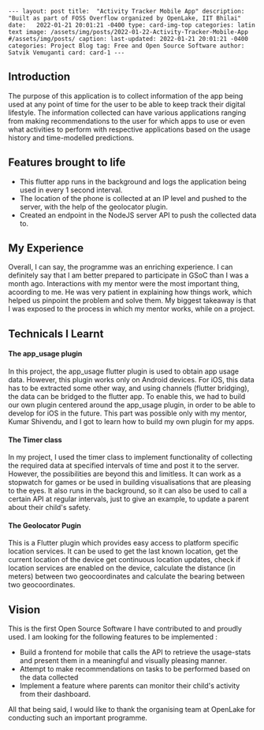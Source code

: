 `---
layout: post
title:  "Activity Tracker Mobile App"
description: "Built as part of FOSS Overflow organized by OpenLake, IIT Bhilai"
date:   2022-01-21 20:01:21 -0400
type: card-img-top
categories: latin text
image: /assets/img/posts/2022-01-22-Activity-Tracker-Mobile-App #/assets/img/posts/
caption:
last-updated: 2022-01-21 20:01:21 -0400
categories: Project Blog
tag: Free and Open Source Software
author: Satvik Vemuganti
card: card-1
---`

## Introduction

The purpose of this application is to collect information of the app being used at any point of time for the user to be able to keep track their digital lifestyle. 
The information collected can have various applications ranging from making recommendations to the user for which apps to use or even what activities to perform with
respective applications based on the usage history and time-modelled predictions.

## Features brought to life

* This flutter app runs in the background and logs the application being used in every 1 second interval.
* The location of the phone is collected at an IP level and pushed to the server, with the help of the geolocator plugin.
* Created an endpoint in the NodeJS server API to push the collected data to.

## My Experience

Overall, I can say, the programme was an enriching experience. I can definitely say that I am better prepared to participate in GSoC than I was a month ago. 
Interactions with my mentor were the most important thing, acoording to me. He was very patient in explaining how things work, which helped us pinpoint the 
problem and solve them. My biggest takeaway is that I was exposed to the process in which my mentor works, while on a project.

## Technicals I Learnt

#### The app_usage plugin

In this project, the app_usage flutter plugin is used to obtain app usage data. However, this plugin works only on Android devices. For iOS, this data has to be extracted some other way, and using channels (flutter bridging), the data can be bridged to the flutter app.
To enable this, we had to build our own plugin centered around the app_usage plugin, in order to be able to develop for iOS in the future.
This part was possible only with my mentor, Kumar Shivendu, and I got to learn how to build my own plugin for my apps.

#### The Timer class

In my project, I used the timer class to implement functionality of collecting the required data at specified intervals of time and post it to the server.
However, the possibilities are beyond this and limitless. It can work as a stopwatch for games or be used in building visualisations that are pleasing to 
the eyes. It also runs in the background, so it can also be used to call a certain API at regular intervals, just to give an example, to update a parent 
about their child's safety. 

#### The Geolocator Pugin

This is a Flutter plugin which provides easy access to platform specific location services. It can be used to get the last known location, get the current 
location of the device get continuous location updates, check if location services are enabled on the device, calculate the distance (in meters) between two 
geocoordinates and calculate the bearing between two geocoordinates. 

## Vision

This is the first Open Source Software I have contributed to and proudly used. I am looking for the following features to be implemented :
* Build a frontend for mobile that calls the API to retrieve the usage-stats and present them in a meaningful and visually pleasing manner.
* Attempt to make recommendations on tasks to be performed based on the data collected
* Implement a feature where parents can monitor their child's activity from their dashboard.

All that being said, I would like to thank the organising team at OpenLake for conducting such an important programme.
